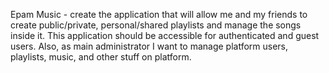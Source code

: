 Epam Music - create the application that will allow me and my friends to create public/private, personal/shared playlists and manage the songs inside it. This application should be accessible for authenticated and guest users. Also, as main administrator I want to manage platform users, playlists, music, and other stuff on platform.
